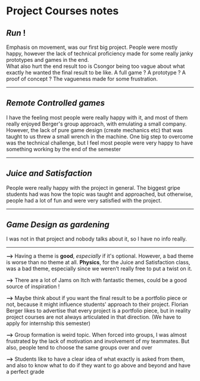 # Project Courses notes

## *Run* !

Emphasis on movement, was our first big project.
People were mostly happy, however the lack of technical proficiency made for some really janky prototypes and games in the end.  
What also hurt the end result too is Csongor being too vague about what exactly he wanted the final result to be like. A full game ? A prototype ? A proof of concept ? The vagueness made for some frustration.

---

## *Remote Controlled games*

I have the feeling most people were really happy with it, and most of them really enjoyed Berger's group approach, with emulating a small company. However, the lack of pure game design (create mechanics etc) that was taught to us threw a small wrench in the machine. One big step to overcome was the technical challenge, but I feel most people were very happy to have something working by the end of the semester


---

## *Juice and Satisfaction*

People were really happy with the project in general. The biggest gripe students had was how the topic was taught and approached, but otherwise, people had a lot of fun and were very satisfied with the project.

--- 

## *Game Design as gardening*

I was not in that project and nobody talks about it, so I have no info really.

---



**-->** Having a theme is **good**, *especially* if it's optional. However, a bad theme is worse than no theme at all. **Physics**, for the Juice and Satisfaction class, was a bad theme, especially since we weren't really free to put a twist on it.  


**-->** There are a lot of Jams on Itch with fantastic themes, could be a good source of inspiration !  


**-->** Maybe think about if you want the final result to be a portfolio piece or not, because it might influence students' approach to their project. Florian Berger likes to advertise that every project is a portfolio piece, but in reality project courses are not always articulated in that direction. (We have to apply for internship this semester)  


**-->** Group formation is weird topic. When forced into groups, I was almost frustrated by the lack of motivation and involvement of my teammates. But also, people tend to choose the same groups over and over  


**-->** Students like to have a clear idea of what exactly is asked from them, and also to know what to do if they want to go above and beyond and have a perfect grade